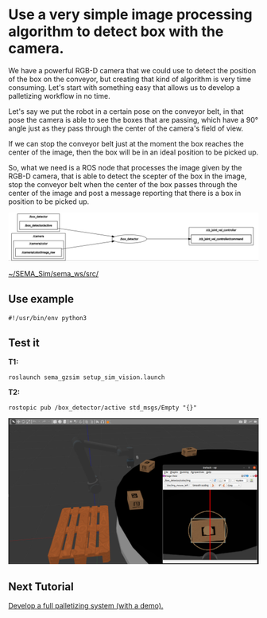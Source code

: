 #  Use a very simple image processing algorithm to detect box with the camera.

We have a powerful RGB-D camera that we could use to detect the position of the box on the conveyor, but creating that kind of algorithm is very time consuming. Let's start with something easy that allows us to develop a palletizing workflow in no time.

Let's say we put the robot in a certain pose on the conveyor belt, in that pose the camera is able to see the boxes that are passing, which have a 90° angle just as they pass through the center of the camera's field of view.

If we can stop the conveyor belt just at the moment the box reaches the center of the image, then the box will be in an ideal position to be picked up.

So, what we need is a ROS node that processes the image given by the RGB-D camera, that is able to detect the scepter of the box in the image, stop the conveyor belt when the center of the box passes through the center of the image and post a message reporting that there is a box in position to be picked up.

![Alt text](/imgs/box_detector_system.png)


[~/SEMA_Sim/sema_ws/src/]()

## Use example
```
#!/usr/bin/env python3

```

## Test it
**T1:**
```
roslaunch sema_gzsim setup_sim_vision.launch
```
**T2:**
```
rostopic pub /box_detector/active std_msgs/Empty "{}" 
```

![Alt text](/imgs/box_detector.png)

## Next Tutorial 
[Develop a full palletizing system (with a demo).](https://github.com/MonkyDCristian/SEMA_Sim/blob/ROS-focus-develop/documentation/palletizing_develop.md)
